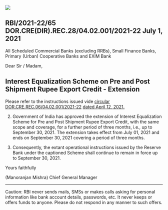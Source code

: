 ![](_page_0_Picture_0.jpeg)

## RBI/2021-22/65 DOR.CRE(DIR).REC.28/04.02.001/2021-22 July 1, 2021

All Scheduled Commercial Banks (excluding RRBs), Small Finance Banks, Primary (Urban) Cooperative Banks and EXIM Bank

Dear Sir / Madam,

## **Interest Equalization Scheme on Pre and Post Shipment Rupee Export Credit - Extension**

Please refer to the instructions issued vide [circular DOR.CRE.REC.06/04.02.001/2021-22](https://www.rbi.org.in/Scripts/NotificationUser.aspx?Id=12075&Mode=0) [dated April 12, 2021.](https://www.rbi.org.in/Scripts/NotificationUser.aspx?Id=12075&Mode=0)

2. Government of India has approved the extension of Interest Equalization Scheme for Pre and Post Shipment Rupee Export Credit, with the same scope and coverage, for a further period of three months, i.e., up to September 30, 2021. The extension takes effect from July 01, 2021 and ends on September 30, 2021 covering a period of three months.

3. Consequently, the extant operational instructions issued by the Reserve Bank under the captioned Scheme shall continue to remain in force up to September 30, 2021.

Yours faithfully

(Manoranjan Mishra) Chief General Manager

-------------------------------------------------------------------------------------------------------------------------------------------------------------------------------------------------

Caution: RBI never sends mails, SMSs or makes calls asking for personal information like bank account details, passwords, etc. It never keeps or offers funds to anyone. Please do not respond in any manner to such offers.